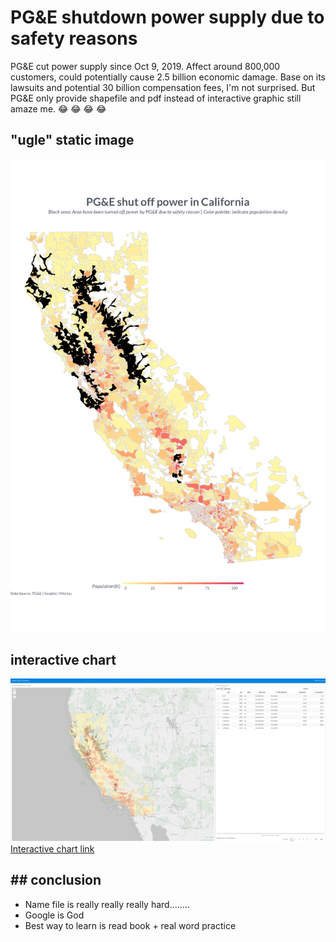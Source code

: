 # PG&E shutdown power supply due to safety reasons

PG&E cut power supply since Oct 9, 2019. Affect around 800,000 customers, could potentially cause 2.5 billion economic damage. Base on its lawsuits and potential 30 billion compensation fees, I'm not surprised. But PG&E only provide shapefile and pdf instead of interactive graphic still amaze me. 😂 😂 😂 😂

## "ugle" static image

![](https://github.com/moxiaoran/PG-E_shutdown/blob/master/chart/static_chart.png)


## interactive chart

![](https://github.com/moxiaoran/PG-E_shutdown/blob/master/chart/interactive_chart.png)
[Interactive chart link](http://rpubs.com/moxiaoran/pge)


## ## conclusion

- Name file is really really really hard........
- Google is God
- Best way to learn is read book + real word practice
